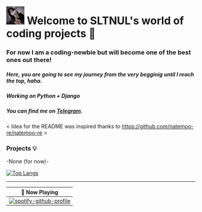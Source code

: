 # <img src="https://github.com/sltnul/login/blob/main/df0d29f7864a3eb4ba9078e4ce24d079.jpeg" width="48" height="48"> Welcome to SLTNUL's world of coding projects 👾


<a href="https://github.com/sponsors/sltnul" title="SLTNUL"></a>

### For now I am a coding-newbie but will become one of the best ones out there!

##### Here, you are going to see my journey from the very begginig until I reach the top, haha.

##### Working on Python + Django

##### You can find me on <a rel="me" href="https://t.me/@gsltn">Telegram</a>.


< Idea for the README was inspired thanks to https://github.com/natemoo-re/natemoo-re >

### Projects 💡
-None (for now)-


[![Top Langs](https://github-readme-stats.vercel.app/api/top-langs/?username=sltnul)](https://github.com/anuraghazra/github-readme-stats)





---

| 🎵 Now Playing                                                                                                                    |
| ------------------------------------------------------------------------------------------------------------------------------ |
|[![spotify-github-profile](https://spotify-github-profile.vercel.app/api/view?uid=31tfq4u7eumth42mnszoqlb5wggm&cover_image=true&theme=default&show_offline=true&background_color=121212&interchange=false&bar_color_cover=true)](https://spotify-github-profile.vercel.app/api/view?uid=31tfq4u7eumth42mnszoqlb5wggm&redirect=true)  |
